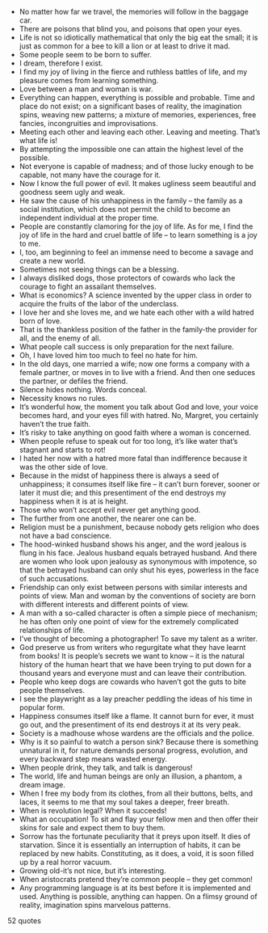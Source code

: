  - No matter how far we travel, the memories will follow in the baggage car.
 - There are poisons that blind you, and poisons that open your eyes.
 - Life is not so idiotically mathematical that only the big eat the small; it is just as common for a bee to kill a lion or at least to drive it mad.
 - Some people seem to be born to suffer.
 - I dream, therefore I exist.
 - I find my joy of living in the fierce and ruthless battles of life, and my pleasure comes from learning something.
 - Love between a man and woman is war.
 - Everything can happen, everything is possible and probable. Time and place do not exist; on a significant bases of reality, the imagination spins, weaving new patterns; a mixture of memories, experiences, free fancies, incongruities and improvisations.
 - Meeting each other and leaving each other. Leaving and meeting. That’s what life is!
 - By attempting the impossible one can attain the highest level of the possible.
 - Not everyone is capable of madness; and of those lucky enough to be capable, not many have the courage for it.
 - Now I know the full power of evil. It makes ugliness seem beautiful and goodness seem ugly and weak.
 - He saw the cause of his unhappiness in the family – the family as a social institution, which does not permit the child to become an independent individual at the proper time.
 - People are constantly clamoring for the joy of life. As for me, I find the joy of life in the hard and cruel battle of life – to learn something is a joy to me.
 - I, too, am beginning to feel an immense need to become a savage and create a new world.
 - Sometimes not seeing things can be a blessing.
 - I always disliked dogs, those protectors of cowards who lack the courage to fight an assailant themselves.
 - What is economics? A science invented by the upper class in order to acquire the fruits of the labor of the underclass.
 - I love her and she loves me, and we hate each other with a wild hatred born of love.
 - That is the thankless position of the father in the family-the provider for all, and the enemy of all.
 - What people call success is only preparation for the next failure.
 - Oh, I have loved him too much to feel no hate for him.
 - In the old days, one married a wife; now one forms a company with a female partner, or moves in to live with a friend. And then one seduces the partner, or defiles the friend.
 - Silence hides nothing. Words conceal.
 - Necessity knows no rules.
 - It’s wonderful how, the moment you talk about God and love, your voice becomes hard, and your eyes fill with hatred. No, Margret, you certainly haven’t the true faith.
 - It’s risky to take anything on good faith where a woman is concerned.
 - When people refuse to speak out for too long, it’s like water that’s stagnant and starts to rot!
 - I hated her now with a hatred more fatal than indifference because it was the other side of love.
 - Because in the midst of happiness there is always a seed of unhappiness; it consumes itself like fire – it can’t burn forever, sooner or later it must die; and this presentiment of the end destroys my happiness when it is at is height.
 - Those who won’t accept evil never get anything good.
 - The further from one another, the nearer one can be.
 - Religion must be a punishment, because nobody gets religion who does not have a bad conscience.
 - The hood-winked husband shows his anger, and the word jealous is flung in his face. Jealous husband equals betrayed husband. And there are women who look upon jealousy as synonymous with impotence, so that the betrayed husband can only shut his eyes, powerless in the face of such accusations.
 - Friendship can only exist between persons with similar interests and points of view. Man and woman by the conventions of society are born with different interests and different points of view.
 - A man with a so-called character is often a simple piece of mechanism; he has often only one point of view for the extremely complicated relationships of life.
 - I’ve thought of becoming a photographer! To save my talent as a writer.
 - God preserve us from writers who regurgitate what they have learnt from books! It is people’s secrets we want to know – it is the natural history of the human heart that we have been trying to put down for a thousand years and everyone must and can leave their contribution.
 - People who keep dogs are cowards who haven’t got the guts to bite people themselves.
 - I see the playwright as a lay preacher peddling the ideas of his time in popular form.
 - Happiness consumes itself like a flame. It cannot burn for ever, it must go out, and the presentiment of its end destroys it at its very peak.
 - Society is a madhouse whose wardens are the officials and the police.
 - Why is it so painful to watch a person sink? Because there is something unnatural in it, for nature demands personal progress, evolution, and every backward step means wasted energy.
 - When people drink, they talk, and talk is dangerous!
 - The world, life and human beings are only an illusion, a phantom, a dream image.
 - When I free my body from its clothes, from all their buttons, belts, and laces, it seems to me that my soul takes a deeper, freer breath.
 - When is revolution legal? When it succeeds!
 - What an occupation! To sit and flay your fellow men and then offer their skins for sale and expect them to buy them.
 - Sorrow has the fortunate peculiarity that it preys upon itself. It dies of starvation. Since it is essentially an interruption of habits, it can be replaced by new habits. Constituting, as it does, a void, it is soon filled up by a real horror vacuum.
 - Growing old-it’s not nice, but it’s interesting.
 - When aristocrats pretend they’re common people – they get common!
 - Any programming language is at its best before it is implemented and used. Anything is possible, anything can happen. On a flimsy ground of reality, imagination spins marvelous patterns.

52 quotes